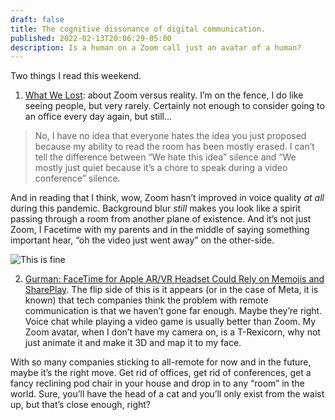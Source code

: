 ```yaml
---
draft: false
title: The cognitive dissonance of digital communication.
published: 2022-02-13T20:06:29-05:00
description: Is a human on a Zoom call just an avatar of a human?
---
```

Two things I read this weekend.

1. [What We Lost][1]: about Zoom versus reality. I’m on the fence, I do like seeing people, but very rarely. Certainly not enough to consider going to an office every day again, but still…
> No, I have no idea that everyone hates the idea you just proposed because my ability to read the room has been mostly erased. I can’t tell the difference between “We hate this idea” silence and “We mostly just quiet because it’s a chore to speak during a video conference” silence.

And in reading that I think, wow, Zoom hasn’t improved in voice quality _at all_ during this pandemic. Background blur _still_ makes you look like a spirit passing through a room from another plane of existence. And it’s not just Zoom, I Facetime with my parents and in the middle of saying something important hear, “oh the video just went away” on the other-side.

![This is fine][image-1]

2. [Gurman: FaceTime for Apple AR/VR Headset Could Rely on Memojis and SharePlay][2]. The flip side of this is it appears (or in the case of Meta, it is known) that tech companies think the problem with remote communication is that we haven’t gone far enough. Maybe they’re right. Voice chat while playing a video game is usually better than Zoom. My Zoom avatar, when I don’t have my camera on, is a T-Rexicorn, why not just animate it and make it 3D and map it to my face.

With so many companies sticking to all-remote for now and in the future, maybe it’s the right move. Get rid of offices, get rid of conferences, get a fancy reclining pod chair in your house and drop in to any “room” in the world. Sure, you’ll have the head of a cat and you’ll only exist from the waist up, but that’s close enough, right?


[1]:	https://randsinrepose.com/archives/what-we-lost/
[2]:	https://www.macrumors.com/2022/02/13/headset-facetime-could-use-memojis-and-shareplay/

[image-1]:	https://pbs.twimg.com/media/E9LhOhLWUAwpozS?format=png&name=900x900